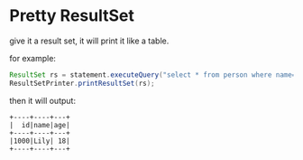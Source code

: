 # Pretty ResultSet

give it a result set, it will print it like a table.

for example:

```java
ResultSet rs = statement.executeQuery("select * from person where name='Lily'");
ResultSetPrinter.printResultSet(rs);
```

then it will output:

```
+----+----+---+
|  id|name|age|
+----+----+---+
|1000|Lily| 18|
+----+----+---+
```